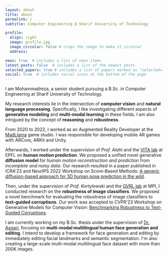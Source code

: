 ```yaml
---
layout: about
title: about
permalink: /
subtitle: Computer Engineering @ Sharif University of Technology

profile:
  align: right
  image: profile.jpg
  image_circular: false # crops the image to make it circular
  address: 

news: true  # includes a list of news items
latest_posts: false  # includes a list of the newest posts
selected_papers: true # includes a list of papers marked as "selected={true}"
social: true  # includes social icons at the bottom of the page
---
```


I am Mohammadreza, a senior student pursuing a B.Sc. in Computer Engineering at Sharif University of Technology.

<!-- I like investigating different aspects of **generative modeling** and **robust learning** as they align with my previous research of working with *diffusion models* and *evaluating text-guided robustness*. I also want to challenge myself in NLP further and am interested in the concept of **reasoning** and working with **multi-modality**. -->
My research interests lie in the intersection of **computer vision** and **natural language processing**. Specifically, I like investigating different aspects of **generative modeling** and **multi-modal learning** in these fields. I am also intrigued by the concept of **reasoning** and **robustness**.

From 2020 to 2022, I worked as an Augmented Reality Developer at the [MadLlama](https://madllamastudio.com) game studio. I was responsible for developing mobile AR games with ARCore, ARKit and Unity.

Afterwards, I worked under the supervision of *Prof. Alahi* and the [VITA lab](https://www.epfl.ch/labs/vita/) at EPFL on **human motion prediction**. We proposed a unified novel generative **diffusion model** for *human motion reconstruction and prediction* from *incomplete and noisy data*. Our research resulted in a paper published in ICRA'23 and NeurIPS 2022 Workshop on Score-Based Methods: [A generic diffusion-based approach for 3D human pose prediction in the wild](https://arxiv.org/abs/2210.05669).

Then, under the supervision of *Prof. Kortylewski* and the [GVRL lab](https://gvrl.mpi-inf.mpg.de) at MPI, I conducted research on the **robustness of image classifiers**. We proposed a novel benchmark for evaluating the robustness of image classifiers to **text‑guided corruptions**. Our work was accepted to CVPR'23 Workshop on Generative Models for Computer Vision: [Benchmarking Robustness to Text-Guided Corruptions](https://openaccess.thecvf.com/content/CVPR2023W/GCV/html/Mofayezi_Benchmarking_Robustness_to_Text-Guided_Corruptions_CVPRW_2023_paper.html).

I am currently working on my B.Sc. thesis under the supervision of [Dr. Asgari](https://llp.berkeley.edu/asgari/), focusing on **multi-modal multilingual human face generation and editing**. I intend to develop a framework for face generation and editing by immediately editing facial landmarks and semantic segmentation. I'm also creating a large-scale multi-modal multilingual face dataset with more than 200K images.
